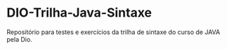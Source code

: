 # DIO-Trilha-Java-Sintaxe
Repositório para testes e exercícios da trilha de sintaxe do curso de JAVA pela Dio.
